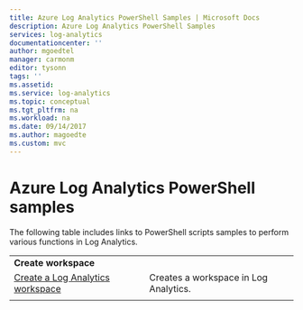 ```yaml
---
title: Azure Log Analytics PowerShell Samples | Microsoft Docs
description: Azure Log Analytics PowerShell Samples
services: log-analytics
documentationcenter: ''
author: mgoedtel
manager: carmonm
editor: tysonn
tags: ''
ms.assetid: 
ms.service: log-analytics
ms.topic: conceptual
ms.tgt_pltfrm: na
ms.workload: na
ms.date: 09/14/2017
ms.author: magoedte
ms.custom: mvc
---
```


# Azure Log Analytics PowerShell samples

The following table includes links to PowerShell scripts samples to perform various functions in Log Analytics.

| | |
|---|---|
|**Create workspace**||
| [Create a Log Analytics workspace](../scripts/log-analytics-powershell-sample-create-workspace.md) | Creates a workspace in Log Analytics.|
| | |

